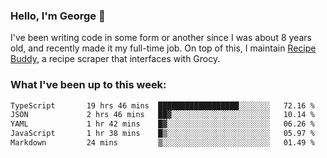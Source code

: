 ### Hello, I'm George 👋

I've been writing code in some form or another since I was about 8 years old, and recently made it my full-time job. On top of this, I maintain [Recipe Buddy](https://github.com/georgegebbett/recipe-buddy), a recipe scraper that interfaces with Grocy.  

<!--
**georgegebbett/georgegebbett** is a ✨ _special_ ✨ repository because its `README.md` (this file) appears on your GitHub profile.

Here are some ideas to get you started:

- 🔭 I’m currently working on ...
- 🌱 I’m currently learning ...
- 👯 I’m looking to collaborate on ...
- 🤔 I’m looking for help with ...
- 💬 Ask me about ...
- 📫 How to reach me: ...
- 😄 Pronouns: ...
- ⚡ Fun fact: ...
-->

### What I've been up to this week:
<!--START_SECTION:waka-->

```txt
TypeScript       19 hrs 46 mins  ██████████████████░░░░░░░   72.16 %
JSON             2 hrs 46 mins   ██▓░░░░░░░░░░░░░░░░░░░░░░   10.14 %
YAML             1 hr 42 mins    █▓░░░░░░░░░░░░░░░░░░░░░░░   06.26 %
JavaScript       1 hr 38 mins    █▒░░░░░░░░░░░░░░░░░░░░░░░   05.97 %
Markdown         24 mins         ▒░░░░░░░░░░░░░░░░░░░░░░░░   01.49 %
```

<!--END_SECTION:waka-->
